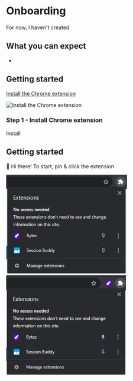 # Onboarding
For now, I haven't created 

## What you can expect
* 

## Getting started
[Install the Chrome extension](https://chrome.google.com/webstore/detail/bytez/bpmfhekkemkklhccdjkeokildopbneni)

![Install the Chrome extension](web-store.png "Install")

### Step 1 - Install Chrome extension
Install
## Getting started 
👋 Hi there!
To start, pin & click the extension

![Unpinned](/unpinnned.png "Unpinned")
![Pinned](/pinned.png "Pinned")
